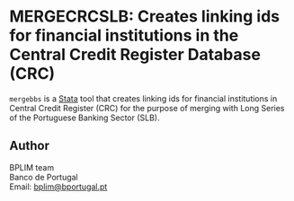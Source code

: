 # MERGECRCSLB:  Creates linking ids for financial institutions in the Central Credit Register Database (CRC)


`mergebbs` is a [Stata](http://www.stata.com/) tool that creates linking ids for financial institutions in Central Credit Register (CRC) for the purpose of merging with Long Series of the Portuguese Banking Sector (SLB).


## Author

BPLIM team
<br>Banco de Portugal
<br>Email: bplim@bportugal.pt
